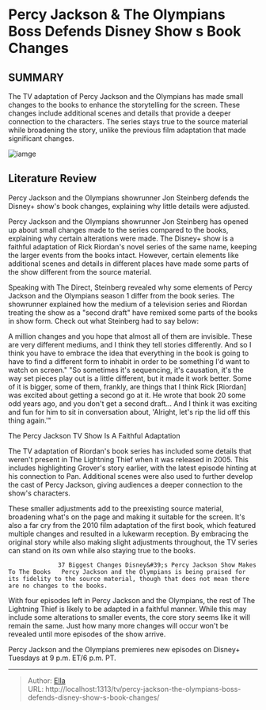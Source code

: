 # Percy Jackson &amp; The Olympians Boss Defends Disney Show s Book Changes


## SUMMARY 



  The TV adaptation of Percy Jackson and the Olympians has made small changes to the books to enhance the storytelling for the screen.   These changes include additional scenes and details that provide a deeper connection to the characters.   The series stays true to the source material while broadening the story, unlike the previous film adaptation that made significant changes.  

![iamge](https://static1.srcdn.com/wordpress/wp-content/uploads/2024/01/screen-shot-2024-01-03-at-1-13-20-pm.jpg)

## Literature Review
Percy Jackson and the Olympians showrunner Jon Steinberg defends the Disney&#43; show&#39;s book changes, explaining why little details were adjusted.




Percy Jackson and the Olympians showrunner Jon Steinberg has opened up about small changes made to the series compared to the books, explaining why certain alterations were made. The Disney&#43; show is a faithful adaptation of Rick Riordan&#39;s novel series of the same name, keeping the larger events from the books intact. However, certain elements like additional scenes and details in different places have made some parts of the show different from the source material.




Speaking with The Direct, Steinberg revealed why some elements of Percy Jackson and the Olympians season 1 differ from the book series. The showrunner explained how the medium of a television series and Riordan treating the show as a &#34;second draft&#34; have remixed some parts of the books in show form. Check out what Steinberg had to say below:


A million changes and you hope that almost all of them are invisible. These are very different mediums, and I think they tell stories differently. And so I think you have to embrace the idea that everything in the book is going to have to find a different form to inhabit in order to be something I&#39;d want to watch on screen.&#34; &#34;So sometimes it&#39;s sequencing, it&#39;s causation, it&#39;s the way set pieces play out is a little different, but it made it work better. Some of it is bigger, some of them, frankly, are things that I think Rick [Riordan] was excited about getting a second go at it. He wrote that book 20 some odd years ago, and you don&#39;t get a second draft... And I think it was exciting and fun for him to sit in conversation about, &#39;Alright, let&#39;s rip the lid off this thing again.&#39;&#34;






 The Percy Jackson TV Show Is A Faithful Adaptation 
          

The TV adaptation of Riordan&#39;s book series has included some details that weren&#39;t present in The Lightning Thief when it was released in 2005. This includes highlighting Grover&#39;s story earlier, with the latest episode hinting at his connection to Pan. Additional scenes were also used to further develop the cast of Percy Jackson, giving audiences a deeper connection to the show&#39;s characters.

These smaller adjustments add to the preexisting source material, broadening what&#39;s on the page and making it suitable for the screen. It&#39;s also a far cry from the 2010 film adaptation of the first book, which featured multiple changes and resulted in a lukewarm reception. By embracing the original story while also making slight adjustments throughout, the TV series can stand on its own while also staying true to the books.




                  37 Biggest Changes Disney&#39;s Percy Jackson Show Makes To The Books   Percy Jackson and the Olympians is being praised for its fidelity to the source material, though that does not mean there are no changes to the books.    

With four episodes left in Percy Jackson and the Olympians, the rest of The Lightning Thief is likely to be adapted in a faithful manner. While this may include some alterations to smaller events, the core story seems like it will remain the same. Just how many more changes will occur won&#39;t be revealed until more episodes of the show arrive.



Percy Jackson and the Olympians premieres new episodes on Disney&#43; Tuesdays at 9 p.m. ET/6 p.m. PT.






---

> Author: [Ella](https://instagram.hk.cn/)  
> URL: http://localhost:1313/tv/percy-jackson-the-olympians-boss-defends-disney-show-s-book-changes/  

